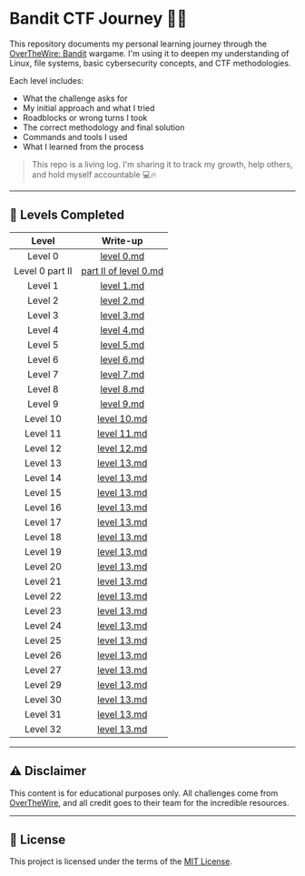 # Bandit CTF Journey 🏴‍☠️

This repository documents my personal learning journey through the [OverTheWire: Bandit](https://overthewire.org/wargames/bandit/) wargame. I'm using it to deepen my understanding of Linux, file systems, basic cybersecurity concepts, and CTF methodologies.

Each level includes:
- What the challenge asks for
- My initial approach and what I tried
- Roadblocks or wrong turns I took
- The correct methodology and final solution
- Commands and tools I used
- What I learned from the process

> This repo is a living log. I'm sharing it to track my growth, help others, and hold myself accountable 💻🔥

---

## 📂 Levels Completed

| Level | Write-up |
|:-------:|:----------:|
| Level 0 | [level 0.md](https://github.com/aminuzz/Bandit-CTF-Journey/blob/main/level%200.md) |
| Level 0 part II | [part II of level 0.md](https://github.com/aminuzz/Bandit-CTF-Journey/blob/main/part%20II%20of%20level%200.md) |
| Level 1 | [level 1.md](https://github.com/aminuzz/Bandit-CTF-Journey/blob/main/level%201.md) |
| Level 2 | [level 2.md](https://github.com/aminuzz/Bandit-CTF-Journey/blob/main/level%202.md) |
| Level 3 | [level 3.md](https://github.com/aminuzz/Bandit-CTF-Journey/blob/main/level%203.md) |
| Level 4 | [level 4.md](https://github.com/aminuzz/Bandit-CTF-Journey/blob/main/level%204.md) |
| Level 5 | [level 5.md](https://github.com/aminuzz/Bandit-CTF-Journey/blob/main/level%205.md) |
| Level 6 | [level 6.md](https://github.com/aminuzz/Bandit-CTF-Journey/blob/main/level%206.md) |
| Level 7 | [level 7.md](https://github.com/aminuzz/Bandit-CTF-Journey/blob/main/level%207.md) |
| Level 8 | [level 8.md](https://github.com/aminuzz/Bandit-CTF-Journey/blob/main/level%208.md) |
| Level 9 | [level 9.md](https://github.com/aminuzz/Bandit-CTF-Journey/blob/main/level%209.md) |
| Level 10 | [level 10.md](https://github.com/aminuzz/Bandit-CTF-Journey/blob/main/level%2010.md) |
| Level 11 | [level 11.md](https://github.com/aminuzz/Bandit-CTF-Journey/blob/main/level%2011.md) |
| Level 12 | [level 12.md](https://github.com/aminuzz/Bandit-CTF-Journey/blob/main/level%2012.md) |
| Level 13 | [level 13.md](https://github.com/aminuzz/Bandit-CTF-Journey/blob/main/level%2013.md) |
| Level 14 | [level 13.md](https://github.com/aminuzz/Bandit-CTF-Journey/blob/main/level%2014.md) |
| Level 15 | [level 13.md](https://github.com/aminuzz/Bandit-CTF-Journey/blob/main/level%2015.md) |
| Level 16 | [level 13.md](https://github.com/aminuzz/Bandit-CTF-Journey/blob/main/level%2016.md) |
| Level 17 | [level 13.md](https://github.com/aminuzz/Bandit-CTF-Journey/blob/main/level%2017.md) |
| Level 18 | [level 13.md](https://github.com/aminuzz/Bandit-CTF-Journey/blob/main/level%2018.md) |
| Level 19 | [level 13.md](https://github.com/aminuzz/Bandit-CTF-Journey/blob/main/level%2019.md) |
| Level 20 | [level 13.md](https://github.com/aminuzz/Bandit-CTF-Journey/blob/main/level%2020.md) |
| Level 21 | [level 13.md](https://github.com/aminuzz/Bandit-CTF-Journey/blob/main/level%2021.md) |
| Level 22 | [level 13.md](https://github.com/aminuzz/Bandit-CTF-Journey/blob/main/level%2022.md) |
| Level 23 | [level 13.md](https://github.com/aminuzz/Bandit-CTF-Journey/blob/main/level%2023.md) |
| Level 24 | [level 13.md](https://github.com/aminuzz/Bandit-CTF-Journey/blob/main/level%2024.md) |
| Level 25 | [level 13.md](https://github.com/aminuzz/Bandit-CTF-Journey/blob/main/level%2025.md) |
| Level 26 | [level 13.md](https://github.com/aminuzz/Bandit-CTF-Journey/blob/main/level%2026.md) |
| Level 27 | [level 13.md](https://github.com/aminuzz/Bandit-CTF-Journey/blob/main/level%2028.md) |
| Level 29 | [level 13.md](https://github.com/aminuzz/Bandit-CTF-Journey/blob/main/level%2029.md) |
| Level 30 | [level 13.md](https://github.com/aminuzz/Bandit-CTF-Journey/blob/main/level%2030.md) |
| Level 31 | [level 13.md](https://github.com/aminuzz/Bandit-CTF-Journey/blob/main/level%2031.md) |
| Level 32 | [level 13.md](https://github.com/aminuzz/Bandit-CTF-Journey/blob/main/level%2032.md) |






---

## ⚠️ Disclaimer

This content is for educational purposes only. All challenges come from [OverTheWire](https://overthewire.org), and all credit goes to their team for the incredible resources.

---

## 🧾 License

This project is licensed under the terms of the [MIT License](LICENSE).
